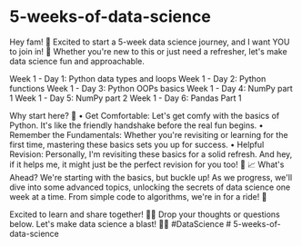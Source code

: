 # 5-weeks-of-data-science

Hey fam! 👋 Excited to start a 5-week data science journey, and I want YOU to join in! 🌟 Whether you're new to this or just need a refresher, let's make data science fun and approachable.

Week 1 - Day 1: Python data types and loops
Week 1 - Day 2: Python functions
Week 1 - Day 3: Python OOPs basics
Week 1 - Day 4: NumPy part 1
Week 1 - Day 5: NumPy part 2
Week 1 - Day 6: Pandas Part 1


Why start here? 🤔
•	Get Comfortable: Let's get comfy with the basics of Python. It's like the friendly handshake before the real fun begins.
•	Remember the Fundamentals: Whether you're revisiting or learning for the first time, mastering these basics sets you up for success.
•	Helpful Revision: Personally, I'm revisiting these basics for a solid refresh. And hey, if it helps me, it might just be the perfect revision for you too! 🔄
📈 What's Ahead? We're starting with the basics, but buckle up! As we progress, we'll dive into some advanced topics, unlocking the secrets of data science one week at a time. From simple code to algorithms, we're in for a ride! 🚀

Excited to learn and share together! 🚀🤓 Drop your thoughts or questions below. Let's make data science a blast! 🚀💡 #DataScience # 5-weeks-of-data-science
